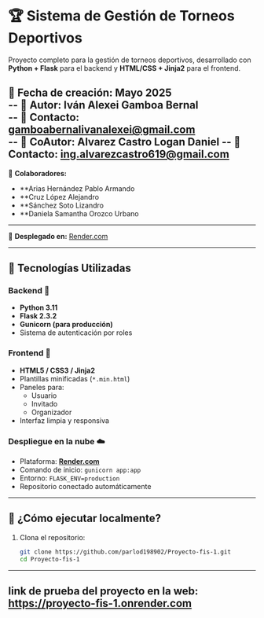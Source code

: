 # 🏆 Sistema de Gestión de Torneos Deportivos

Proyecto completo para la gestión de torneos deportivos, desarrollado con **Python + Flask** para el backend y **HTML/CSS + Jinja2** para el frontend.

📅 **Fecha de creación:** Mayo 2025  
-- 👤 **Autor:** Iván Alexei Gamboa Bernal  
-- 📧 **Contacto:** gamboabernalivanalexei@gmail.com  
-- 👤 **CoAutor:** Alvarez Castro Logan Daniel
-- 📧 **Contacto:** ing.alvarezcastro619@gmail.com
---
👤 **Colaboradores:**
- **Arias Hernández Pablo Armando
- **Cruz López Alejandro
- **Sánchez Soto Lizandro
- **Daniela Samantha Orozco Urbano
---
🚀 **Desplegado en:** [Render.com](https://render.com)

---

## 🔧 Tecnologías Utilizadas

### Backend 🧠
- **Python 3.11**
- **Flask 2.3.2**
- **Gunicorn (para producción)**
- Sistema de autenticación por roles

### Frontend 🎨
- **HTML5 / CSS3 / Jinja2**
- Plantillas minificadas (`*.min.html`)
- Paneles para:
  - Usuario
  - Invitado
  - Organizador
- Interfaz limpia y responsiva

### Despliegue en la nube ☁️
- Plataforma: **[Render.com](https://render.com)**
- Comando de inicio: `gunicorn app:app`
- Entorno: `FLASK_ENV=production`
- Repositorio conectado automáticamente

---

## 🚀 ¿Cómo ejecutar localmente?

1. Clona el repositorio:
   ```bash
   git clone https://github.com/parlod198902/Proyecto-fis-1.git
   cd Proyecto-fis-1

----

## link de prueba del proyecto en la web: https://proyecto-fis-1.onrender.com

